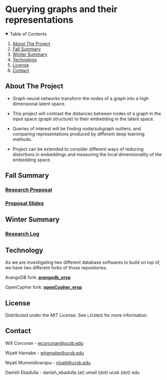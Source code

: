 # Querying graphs and their representations

<!-- TABLE OF CONTENTS -->
<details open="open">
  <summary>Table of Contents</summary>
  <ol>
    <li>
      <a href="#about-the-project">About The Project</a>
    </li>
    <li><a href="#fall-summary">Fall Summary</a></li>
    <li><a href="#winter-summary">Winter Summary</a></li>
    <li><a href="#technology">Technology</a></li>
    <li><a href="#license">License</a></li>
    <li><a href="#contact">Contact</a></li>
  </ol>
</details>

<!-- ABOUT THE PROJECT -->

## About The Project

- Graph neural networks transform the nodes of a graph into a high dimensional latent space.

- This project will contrast the distances between nodes of a graph in the input space (graph structure) to their embedding in the latent space.

- Queries of interest will be finding node/subgraph outliers, and comparing representations produced by different deep learning methods.

- Project can be extended to consider different ways of reducing distortions in embeddings and measuring the local dimensionality of the embedding space.

<!-- FALL SUMMARY -->
## Fall Summary
### [Research Proposal](/Fall2023/frameworks-and-solutions/assets/SinghProjectProposal-Final-Final.pdf)

### [Proposal Slides](/Fall2023/frameworks-and-solutions/assets/!FINALSLIDES_TEAMSINGH.pdf)

<!-- WINTER SUMMARY -->
## Winter Summary
### [Research Log](/Winter2023/ResearchLog.md)

<!-- REPRODUCTION -->
## Technology
As we are investigating two different database softwares to build on top of, we have two different forks of those repositories. 

ArangoDB fork: [**arangodb_ersp**](https://github.com/wrcorcoran/arangodb_ersp)

OpenCypher fork: [**openCypher_ersp**](https://github.com/wrcorcoran/openCypher_ersp)

## License

Distributed under the MIT License. See `LICENSE` for more information.

<!-- CONTACT -->

## Contact

Will Corcoran - wcorcoran@ucsb.edu

Wyatt Hamabe - whamabe@ucsb.edu

Niyati Mummidivarapu - niyati@ucsb.edu

Danish Ebadulla - danish_ebadulla (at) umail (dot) ucsb (dot) edu
